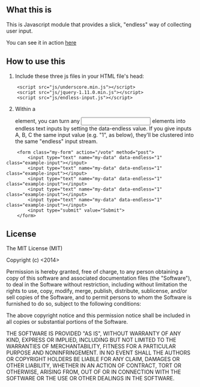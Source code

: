 ## What this is

This is Javascript module that provides a slick, "endless" way of collecting user input.

You can see it in action [here](http://www.jylcreations.com/endless-input)

## How to use this

1. Include these three js files in your HTML file's head:

```
	<script src="js/underscore.min.js"></script>
	<script src="js/jquery-1.11.0.min.js"></script>
	<script src="js/endless-input.js"></script>
```

2. Within a <form></form> element, you can turn any <input type="text"> elements into
endless text inputs by setting the data-endless value. If you give inputs A, B, C the same
input value (e.g. "1", as below), they'll be clustered into the same "endless" input stream.

```
	<form class="my-form" action="/vote" method="post">
		<input type="text" name="my-data" data-endless="1" class="example-input"></input>
		<input type="text" name="my-data" data-endless="1" class="example-input"></input>
		<input type="text" name="my-data" data-endless="1" class="example-input"></input>
		<input type="text" name="my-data" data-endless="1" class="example-input"></input>
		<input type="text" name="my-data" data-endless="1" class="example-input"></input>
		<input type="submit" value="Submit">
	</form>
```

## License

The MIT License (MIT)

Copyright (c) <2014> <Jimmy Li>

Permission is hereby granted, free of charge, to any person obtaining a copy
of this software and associated documentation files (the "Software"), to deal
in the Software without restriction, including without limitation the rights
to use, copy, modify, merge, publish, distribute, sublicense, and/or sell
copies of the Software, and to permit persons to whom the Software is
furnished to do so, subject to the following conditions:

The above copyright notice and this permission notice shall be included in
all copies or substantial portions of the Software.

THE SOFTWARE IS PROVIDED "AS IS", WITHOUT WARRANTY OF ANY KIND, EXPRESS OR
IMPLIED, INCLUDING BUT NOT LIMITED TO THE WARRANTIES OF MERCHANTABILITY,
FITNESS FOR A PARTICULAR PURPOSE AND NONINFRINGEMENT. IN NO EVENT SHALL THE
AUTHORS OR COPYRIGHT HOLDERS BE LIABLE FOR ANY CLAIM, DAMAGES OR OTHER
LIABILITY, WHETHER IN AN ACTION OF CONTRACT, TORT OR OTHERWISE, ARISING FROM,
OUT OF OR IN CONNECTION WITH THE SOFTWARE OR THE USE OR OTHER DEALINGS IN
THE SOFTWARE.